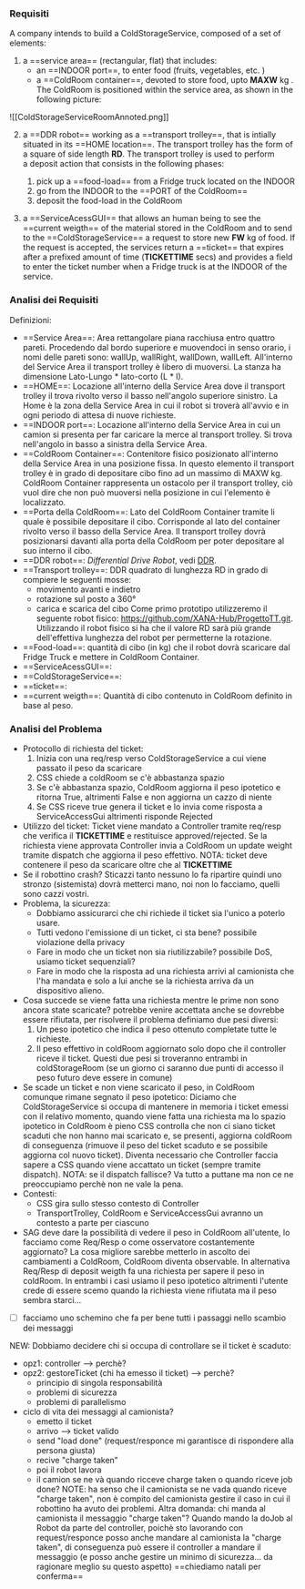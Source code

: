 ### Requisiti
A company intends to build a ColdStorageService, composed of a set of elements:

1. a ==service area== (rectangular, flat) that includes:
    - an ==INDOOR port==, to enter food (fruits, vegetables, etc. )
    - a ==ColdRoom container==, devoted to store food, upto **MAXW** kg .
    The ColdRoom is positioned within the service area, as shown in the following picture:

![[ColdStorageServiceRoomAnnoted.png]]

2. a ==DDR robot== working as a ==transport trolley==, that is intially situated in its ==HOME location==. The transport trolley has the form of a square of side length **RD**.
    The transport trolley is used to perform a deposit action that consists in the following phases:
    1. pick up a ==food-load== from a Fridge truck located on the INDOOR
    2. go from the INDOOR to the ==PORT of the ColdRoom==
    3. deposit the food-load in the ColdRoom

3. a ==ServiceAcessGUI== that allows an human being to see the ==current weigth== of the material stored in the ColdRoom and to send to the ==ColdStorageService== a request to store new **FW** kg of food. If the request is accepted, the services return a ==ticket== that expires after a prefixed amount of time (**TICKETTIME** secs) and provides a field to enter the ticket number when a Fridge truck is at the INDOOR of the service.

### Analisi dei Requisiti
Definizioni:
- ==Service Area==: Area rettangolare piana racchiusa entro quattro pareti. Procedendo dal bordo superiore e muovendoci in senso orario, i nomi delle pareti sono: wallUp, wallRight, wallDown, wallLeft. All'interno del Service Area il transport trolley è libero di muoversi. La stanza ha dimensione Lato-Lungo * lato-corto (L * l).
- ==HOME==: Locazione all'interno della Service Area dove il transport trolley il trova rivolto verso il basso nell'angolo superiore sinistro. La Home è la zona della Service Area in cui il robot si troverà all'avvio e in ogni periodo di attesa di nuove richieste.
- ==INDOOR port==: Locazione all'interno della Service Area in cui un camion si presenta per far caricare la merce al transport trolley. Si trova nell'angolo in basso a sinistra della Service Area.
- ==ColdRoom Container==: Contenitore fisico posizionato all'interno della Service Area in una posizione fissa. In questo elemento il transport trolley è in grado di depositare cibo fino ad un massimo di MAXW kg. ColdRoom Container rappresenta un ostacolo per il transport trolley, ciò vuol dire che non può muoversi nella posizione in cui l'elemento è localizzato.
- ==Porta della ColdRoom==: Lato del ColdRoom Container tramite li quale è possibile depositare il cibo. Corrisponde al lato del container rivolto verso il basso della Service Area. Il transport trolley dovrà posizionarsi davanti alla porta della ColdRoom per poter depositare al suo interno il cibo.
- ==DDR robot==: *Differential Drive Robot*, vedi [DDR](https://www.youtube.com/watch?v=aE7RQNhwnPQ).
- ==Transport trolley==: DDR quadrato di lunghezza RD in grado di compiere le seguenti mosse: 
	- movimento avanti e indietro
	- rotazione sul posto a 360°
	- carica e scarica del cibo
   Come primo prototipo utilizzeremo il seguente robot fisico: https://github.com/XANA-Hub/ProgettoTT.git. Utilizzando il robot fisico si ha che il valore RD sarà più grande dell'effettiva lunghezza del robot per permetterne la rotazione.
- ==Food-load==: quantità di cibo (in kg) che il robot dovrà scaricare dal Fridge Truck e mettere in ColdRoom Container.
- ==ServiceAcessGUI==:
- ==ColdStorageService==:
- ==ticket==: 
- ==current weigth==: Quantità di cibo contenuto in ColdRoom definito in base al peso.

### Analisi del Problema
- Protocollo di richiesta del ticket:
	1) Inizia con una req/resp verso ColdStorageService a cui viene passato il peso da scaricare
	2) CSS chiede a coldRoom se c'è abbastanza spazio
	3) Se c'è abbastanza spazio, ColdRoom aggiorna il peso ipotetico e ritorna True, altrimenti False e non aggiorna un cazzo di niente
	4) Se CSS riceve true genera il ticket e lo invia come risposta a ServiceAccessGui altrimenti risponde Rejected
- Utilizzo del ticket:
	Ticket viene mandato a Controller tramite req/resp che verifica il **TICKETTIME** e restituisce approved/rejected. Se la richiesta viene approvata Controller invia a ColdRoom un update weight tramite dispatch che aggiorna il peso effettivo.
	NOTA: ticket deve contenere il peso da scaricare oltre che al **TICKETTIME**
- Se il robottino crash?
	Sticazzi tanto nessuno lo fa ripartire quindi uno stronzo (sistemista) dovrà metterci mano, noi non lo facciamo, quelli sono cazzi vostri.
- Problema, la sicurezza:
	- Dobbiamo assicurarci che chi richiede il ticket sia l'unico a poterlo usare.
	- Tutti vedono l'emissione di un ticket, ci sta bene? possibile violazione della privacy
	- Fare in modo che un ticket non sia riutilizzabile? possibile DoS, usiamo ticket sequenziali?
	- Fare in modo che la risposta ad una richiesta arrivi al camionista che l'ha mandata e solo a lui anche se la richiesta arriva da un dispositivo alieno.
- Cosa succede se viene fatta una richiesta mentre le prime non sono ancora state scaricate?
	potrebbe venire accettata anche se dovrebbe essere rifiutata, per risolvere il problema definiamo due pesi diversi: 
	1) Un peso ipotetico che indica il peso ottenuto completate tutte le richieste.
	2) Il peso effettivo in coldRoom aggiornato solo dopo che il controller riceve il ticket.
	Questi due pesi si troveranno entrambi in coldStorageRoom (se un giorno ci saranno due punti di accesso il peso futuro deve essere in comune)
- Se scade un ticket e non viene scaricato il peso, in ColdRoom comunque rimane segnato il peso ipotetico:
	Diciamo che ColdStorageService si occupa di mantenere in memoria i ticket emessi con il relativo momento, quando viene fatta una richiesta ma lo spazio ipotetico in ColdRoom è pieno CSS controlla che non ci siano ticket scaduti che non hanno mai scaricato e, se presenti, aggiorna coldRoom di conseguenza (rimuove il peso del ticket scaduto e se possibile aggiorna col nuovo ticket). Diventa necessario che Controller faccia sapere a CSS quando viene accattato un ticket (sempre tramite dispatch). NOTA: se il dispatch fallisce? Va tutto a puttane ma non ce ne preoccupiamo perchè non ne vale la pena.
- Contesti:
	- CSS gira sullo stesso contesto di Controller
	- TransportTrolley, ColdRoom e ServiceAccessGui avranno un contesto a parte per ciascuno
- SAG deve dare la possibilità di vedere il peso in ColdRoom all'utente, lo facciamo come Req/Resp o come osservatore costantemente aggiornato?
	La cosa migliore sarebbe metterlo in ascolto dei cambiamenti a ColdRoom, ColdRoom diventa observable. In alternativa Req/Resp di deposit weigth fa una richiesta per sapere il peso in coldRoom.
	In entrambi i casi usiamo il peso ipotetico altrimenti l'utente crede di essere scemo quando la richiesta viene rifiutata ma il peso sembra starci...

- [ ] facciamo uno schemino che fa per bene tutti i passaggi nello scambio dei messaggi 

NEW:
Dobbiamo decidere chi si occupa di controllare se il ticket è scaduto:
- opz1: controller --> perchè?
- opz2: gestoreTicket (chi ha emesso il ticket) --> perchè?
	- principio di singola responsabilità
	- problemi di sicurezza
	- problemi di parallelismo
- ciclo di vita dei messaggi al camionista?
	- emetto il ticket
	- arrivo --> ticket valido
	- send "load done" (request/responce mi garantisce di rispondere alla persona giusta)
	- recive "charge taken"
	- poi il robot lavora
	- il camion se ne và quando ricceve charge taken o quando riceve job done?
NOTE: ha senso che il camionista se ne vada quando riceve "charge taken", non è compito del camionista gestire il caso in cui il robottino ha avuto dei problemi.
Altra domanda: chi manda al camionista il messaggio "charge taken"?
Quando mando la doJob al Robot da parte del controller, poichè sto lavorando con request/responce posso anche mandare al camionista la "charge taken", di conseguenza può essere il controller a mandare il messaggio (e posso anche gestire un minimo di sicurezza... da ragionare meglio su questo aspetto)
==chiediamo  natali per conferma==
